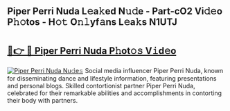 ## Piper Perri Nuda L𝚎a𝚔ed N𝚞𝚍e - Part-cO2 Vi𝚍𝚎o P𝚑𝚘tos - H𝚘𝚝 O𝚗𝚕yf𝚊ns L𝚎a𝚔s N1UTJ

# <h2><a href="http://kf3djq4.oniu.top/?m=Piper+Perri+Nuda">🔗👉 🔴 Piper Perri Nuda P𝚑ot𝚘𝚜 V𝚒d𝚎o</a></h2>

[![Piper Perri Nuda Nu𝚍e𝚜](https://i.imgur.com/0qMVB7G.gif)](http://kf3djq4.oniu.top/?m=Piper+Perri+Nuda)
Social media influencer Piper Perri Nuda, known for disseminating dance and lifestyle information, featuring presentations and personal blogs. Skilled contortionist partner Piper Perri Nuda, celebrated for their remarkable abilities and accomplishments in contorting their body with partners.  
